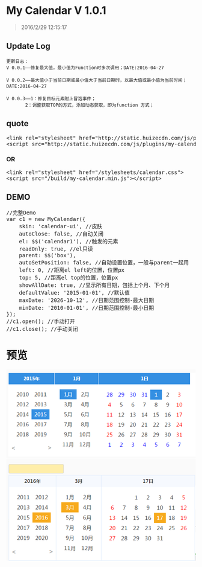 # My Calendar V 1.0.1 #


> 2016/2/29 12:15:17


## Update Log

	更新日志：
	V 0.0.1——修复最大值，最小值为Function时多次调用；DATE:2016-04-27
	
	V 0.0.2——最大值小于当前日期或最小值大于当前日期时，以最大值或最小值为当前时间；DATE:2016-04-27
	
	V 0.0.3——1：修复目标元素附上冒泡事件；
		   2：调整获取TOP的方式，添加动态获取，即为function 方式；
## quote ##
<pre>
&lt;link rel="stylesheet" href="http://static.huizecdn.com/js/plugins/my-calendar/stylesheets/calendar.css"&gt;
&lt;script src="http://static.huizecdn.com/js/plugins/my-calendar/build/my-calendar.min.js"&gt;&lt;/script&gt;
</pre>
### OR ###
<pre>
&lt;link rel="stylesheet" href="/stylesheets/calendar.css"&gt;
&lt;script src="/build/my-calendar.min.js"&gt;&lt;/script&gt;
</pre>
## DEMO ##
<pre>
//完整Demo
var c1 = new MyCalendar({
	skin: 'calendar-ui', //皮肤
	autoClose: false, //自动关闭
	el: $$('calendar1'), //触发的元素
	readOnly: true, //el只读
	parent: $$('box'),
	autoSetPosition: false, //自动设置位置，一般与parent一起用
	left: 0, //距离el left的位置，位置px
	top: 5, //距离el top的位置，位置px
	showAllDate: true, //显示所有日期，包括上个月、下个月
	defaultValue: '2015-01-01', //默认值
	maxDate: '2026-10-12', //日期范围控制-最大日期
	minDate: '2010-01-01', //日期范围控制-最小日期
});
//c1.open(); //手动打开
//c1.close(); //手动关闭
</pre>
 
# 预览 #

![](images/001.png)
![](images/002.png)
